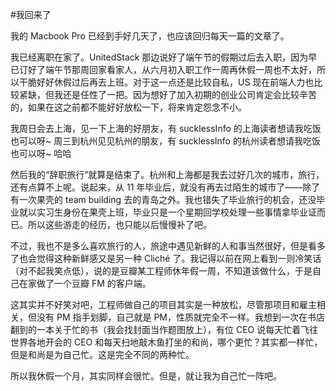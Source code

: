 #我回来了

<!-- description: 回归每天更新 -->
<!-- date: 2013-05-24 -->

我的 Macbook Pro 已经到手好几天了，也应该回归每天一篇的文章了。

我已经离职在家了。UnitedStack 那边说好了端午节的假期过后去入职，因为早已订好了端午节那周回家看家人，从六月初入职工作一周再休假一周也不太好，所以干脆好好休假过后再去上班。对于这一点还是比较自私，US 现在前端人力也比较紧缺，但我还是任性了一把。因为想好了加入初期的创业公司肯定会比较辛苦的，如果在这之前都不能好好放松一下，将来肯定怨念不小。

我周日会去上海，见一下上海的好朋友，有 sucklessInfo 的上海读者想请我吃饭也可以呀~ 周三到杭州见见杭州的朋友，有 sucklessInfo 的杭州读者想请我吃饭也可以呀~ 哈哈

然后我的“辞职旅行”就算是结束了。杭州和上海都是我去过好几次的城市，旅行，还有点算不上呢。说起来，从 11 年毕业后，就没有再去过陌生的城市了——除了有一次果壳的 team building 去的青岛之外。我也错失了毕业旅行的机会，还没毕业就以实习生身份在果壳上班，毕业只是一个星期回学校处理一些事情拿毕业证而已。所以这些游走的经历，也只能以后慢慢补了吧。

不过，我也不是多么喜欢旅行的人，旅途中遇见新鲜的人和事当然很好，但是看多了也会觉得这种新鲜感又是另一种 Cliché 了。我记得以前在网上看到一则冷笑话（对不起我笑点低），说的是豆瓣某工程师休年假一周，不知道该做什么，于是自己在家做了一个豆瓣 FM 的客户端。

这其实并不好笑对吧，工程师做自己的项目其实是一种放松，尽管那项目和雇主相关，但没有 PM 指手划脚，自己就是 PM，性质就完全不一样。我想到一次在书店翻到的一本关于忙的书（我会找封面当作题图放上），有位 CEO 说每天忙着飞往世界各地开会的 CEO 和每天扫地敲木鱼打坐的和尚，哪个更忙？其实都一样忙，但是和尚是为自己忙。这是完全不同的两种忙。

所以我休假一个月，其实同样会很忙。但是，就让我为自己忙一阵吧。
